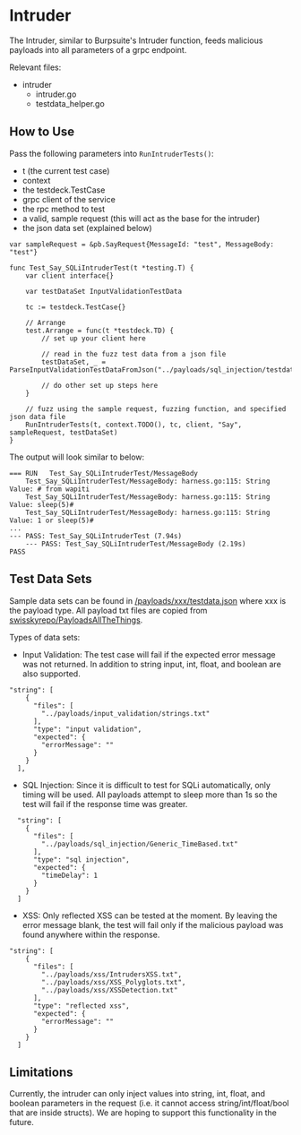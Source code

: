 # Intruder

The Intruder, similar to Burpsuite's Intruder function, feeds malicious payloads into all parameters of a grpc endpoint.

Relevant files:
- intruder
    - intruder.go
    - testdata_helper.go

## How to Use

Pass the following parameters into `RunIntruderTests()`:
- t (the current test case)
- context
- the testdeck.TestCase
- grpc client of the service
- the rpc method to test
- a valid, sample request (this will act as the base for the intruder)
- the json data set (explained below)

```
var sampleRequest = &pb.SayRequest{MessageId: "test", MessageBody: "test"}

func Test_Say_SQLiIntruderTest(t *testing.T) {
	var client interface{}

	var testDataSet InputValidationTestData

	tc := testdeck.TestCase{}

	// Arrange
	test.Arrange = func(t *testdeck.TD) {
		// set up your client here

		// read in the fuzz test data from a json file
		testDataSet, _ = ParseInputValidationTestDataFromJson("../payloads/sql_injection/testdata.json")

		// do other set up steps here
	}

	// fuzz using the sample request, fuzzing function, and specified json data file
	RunIntruderTests(t, context.TODO(), tc, client, "Say", sampleRequest, testDataSet)
}
```

The output will look similar to below:

```
=== RUN   Test_Say_SQLiIntruderTest/MessageBody
    Test_Say_SQLiIntruderTest/MessageBody: harness.go:115: String Value: # from wapiti
    Test_Say_SQLiIntruderTest/MessageBody: harness.go:115: String Value: sleep(5)#
    Test_Say_SQLiIntruderTest/MessageBody: harness.go:115: String Value: 1 or sleep(5)#
...
--- PASS: Test_Say_SQLiIntruderTest (7.94s)
    --- PASS: Test_Say_SQLiIntruderTest/MessageBody (2.19s)
PASS
```

## Test Data Sets

Sample data sets can be found in [/payloads/xxx/testdata.json](https://github.com/mercari/testdeck/payloads/) where xxx is the payload type. All payload txt files are copied from [swisskyrepo/PayloadsAllTheThings](https://github.com/swisskyrepo/PayloadsAllTheThings).

Types of data sets:

- Input Validation: The test case will fail if the expected error message was not returned. In addition to string input, int, float, and boolean are also supported.

```
"string": [
    {
      "files": [
        "../payloads/input_validation/strings.txt"
      ],
      "type": "input validation",
      "expected": {
        "errorMessage": ""
      }
    }
  ],
```

- SQL Injection: Since it is difficult to test for SQLi automatically, only timing will be used. All payloads attempt to sleep more than 1s so the test will fail if the response time was greater.

```
  "string": [
    {
      "files": [
        "../payloads/sql_injection/Generic_TimeBased.txt"
      ],
      "type": "sql injection",
      "expected": {
        "timeDelay": 1
      }
    }
  ]
```

- XSS: Only reflected XSS can be tested at the moment. By leaving the error message blank, the test will fail only if the malicious payload was found anywhere within the response.

```
"string": [
    {
      "files": [
        "../payloads/xss/IntrudersXSS.txt",
        "../payloads/xss/XSS_Polyglots.txt",
        "../payloads/xss/XSSDetection.txt"
      ],
      "type": "reflected xss",
      "expected": {
        "errorMessage": ""
      }
    }
  ]
```

## Limitations

Currently, the intruder can only inject values into string, int, float, and boolean parameters in the request (i.e. it cannot access string/int/float/bool that are inside structs). We are hoping to support this functionality in the future.
